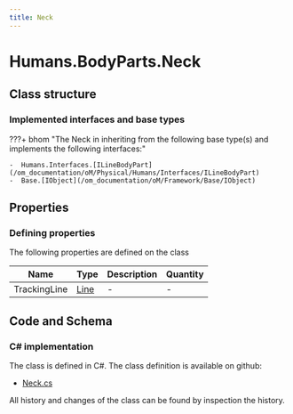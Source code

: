 ```yaml
---
title: Neck
---
```


# Humans.BodyParts.Neck



## Class structure

### Implemented interfaces and base types

???+ bhom "The Neck in inheriting from the following base type(s) and implements the following interfaces:"

    -  Humans.Interfaces.[ILineBodyPart](/om_documentation/oM/Physical/Humans/Interfaces/ILineBodyPart)
    -  Base.[IObject](/om_documentation/oM/Framework/Base/IObject)


## Properties



### Defining properties

The following properties are defined on the class

| Name             | Type             | Description      | Quantity         |
|------------------|------------------|------------------|------------------|
| TrackingLine | [Line](/om_documentation/oM/Dimensional/Geometry/Line) | - | - |


## Code and Schema

### C# implementation

The class is defined in C#. The class definition is available on github:

- [Neck.cs](https://github.com/BHoM/BHoM/blob/develop/Humans_oM/BodyParts\Neck.cs)

All history and changes of the class can be found by inspection the history.
